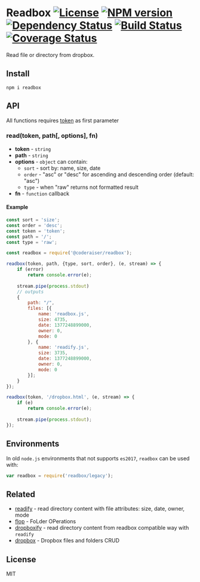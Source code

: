 # Readbox [![License][LicenseIMGURL]][LicenseURL] [![NPM version][NPMIMGURL]][NPMURL] [![Dependency Status][DependencyStatusIMGURL]][DependencyStatusURL] [![Build Status][BuildStatusIMGURL]][BuildStatusURL] [![Coverage Status][CoverageIMGURL]][CoverageURL]

[NPMIMGURL]:                https://img.shields.io/npm/v/readbox.svg?style=flat
[BuildStatusIMGURL]:        https://img.shields.io/travis/coderaiser/readbox/master.svg?style=flat
[DependencyStatusIMGURL]:   https://img.shields.io/gemnasium/coderaiser/readbox.svg?style=flat
[LicenseIMGURL]:            https://img.shields.io/badge/license-MIT-317BF9.svg?style=flat
[NPMURL]:                   https://npmjs.org/package/readbox "npm"
[BuildStatusURL]:           https://travis-ci.org/coderaiser/readbox  "Build Status"
[DependencyStatusURL]:      https://gemnasium.com/coderaiser/readbox "Dependency Status"
[LicenseURL]:               https://tldrlegal.com/license/mit-license "MIT License"

[CoverageURL]:              https://coveralls.io/github/coderaiser/readbox?branch=master
[CoverageIMGURL]:           https://coveralls.io/repos/coderaiser/readbox/badge.svg?branch=master&service=github

Read file or directory from dropbox.

## Install

```
npm i readbox
```

## API

All functions requires [token](https://blogs.readbox.com/developers/2014/05/generate-an-access-token-for-your-own-account/) as first parameter

### read(token, path[, options], fn)

- **token** - `string`
- **path** - `string`
- **options** - `object` can contain:
  - `sort` - sort by: name, size, date
  - `order` - "asc" or "desc" for ascending and descending order (default: "asc")
  - `type` - when "raw" returns not formatted result
- **fn** - `function` callback

#### Example

```js
const sort = 'size';
const order = 'desc';
const token = 'token';
const path = '/';
const type = 'raw';

const readbox = require('@coderaiser/readbox');

readbox(token, path, {type, sort, order}, (e, stream) => {
    if (error)
        return console.error(e);
    
    stream.pipe(process.stdout)
    // outputs
    {
        path: "/",
        files: [{
            name: 'readbox.js',
            size: 4735,
            date: 1377248899000,
            owner: 0,
            mode: 0
        }, {
            name: 'readify.js',
            size: 3735,
            date: 1377248899000,
            owner: 0,
            mode: 0
        }];
    }
});

readbox(token, '/dropbox.html', (e, stream) => {
    if (e)
        return console.error(e);
    
    stream.pipe(process.stdout);
});
```

## Environments

In old `node.js` environments that not supports `es2017`, `readbox` can be used with:

```js
var readbox = require('readbox/legacy');
```

## Related

- [readify](https://github.com/coderaiser/readify "readify") - read directory content with file attributes: size, date, owner, mode
- [flop](https://github.com/coderaiser/flop "flop") - FoLder OPerations
- [dropboxify](https://github.com/coderaiser/dropboxify "dropboxify") - read directory content from readbox compatible way with `readify`
- [dropbox](https://github.com/cloudcmd/dropbox "dropbox") - Dropbox files and folders CRUD

## License

MIT

